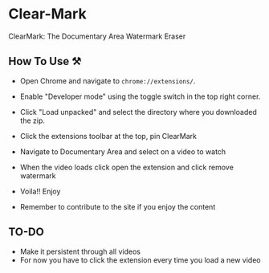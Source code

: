# Clear-Mark
ClearMark: The Documentary Area Watermark Eraser

## How To Use ⚒️
- Open Chrome and navigate to `chrome://extensions/`.
- Enable "Developer mode" using the toggle switch in the top right corner.
- Click "Load unpacked" and select the directory where you downloaded the zip.
- Click the extensions toolbar at the top, pin ClearMark
- Navigate to Documentary Area and select on a video to watch
- When the video loads click open the extension and click remove watermark
- Voila!! Enjoy

- Remember to contribute to the site if you enjoy the content

## TO-DO
- Make it persistent through all videos
- For now you have to click the extension every time you load a new video
